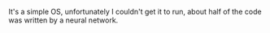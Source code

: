 It's a simple OS, unfortunately I couldn't get it to run, about half of the code was written by a neural network.
